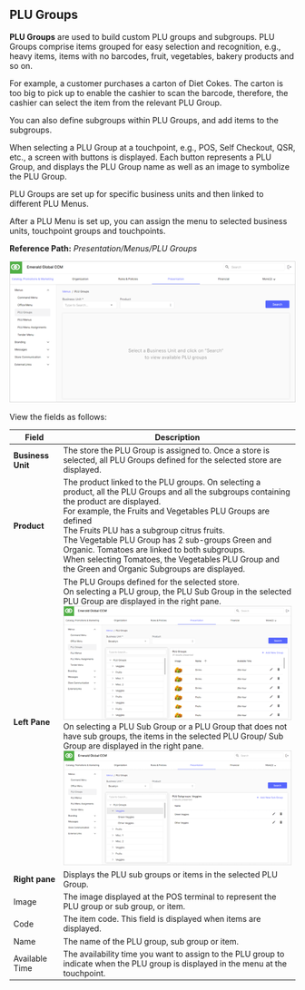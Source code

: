 ## PLU Groups

**PLU Groups** are used to build custom PLU groups and subgroups. PLU Groups comprise items grouped for easy selection and recognition, e.g., heavy items, items with no barcodes, fruit, vegetables, bakery products and so on.

For example, a customer purchases a carton of Diet Cokes. The carton is too big to pick up to enable the cashier to scan the barcode, therefore, the cashier can select the item from the relevant PLU Group.

You can also define subgroups within PLU Groups, and add items to the subgroups.

When selecting a PLU Group at a touchpoint, e.g., POS, Self Checkout, QSR, etc., a screen with buttons is displayed. Each button represents a PLU Group, and displays the PLU Group name as well as an image to symbolize the PLU Group.

PLU Groups are set up for specific business units and then linked to different PLU Menus.

After a PLU Menu is set up, you can assign the menu to selected business units, touchpoint groups and touchpoints.

**Reference Path:** *Presentation/Menus/PLU Groups*

![PLU Groups Screen](/Images/PLUGroupsScreen.png)

View the fields as follows:

|**Field**|**Description**|
|---------|----------|
|**Business Unit**|The store the PLU Group is assigned to. Once a store is selected, all PLU Groups defined for the selected store are displayed.|
|**Product**|The product linked to the PLU groups. On selecting a product, all the PLU Groups and all the subgroups containing the product are displayed.<BR>For example, the Fruits and Vegetables PLU Groups are defined <BR>The Fruits PLU has a subgroup citrus fruits.<BR>The Vegetable PLU Group has 2 sub-groups Green and Organic. Tomatoes are linked to both subgroups.<BR>When selecting Tomatoes, the Vegetables PLU Group and the Green and Organic Subgroups are displayed.|
|**Left Pane**|The PLU Groups defined for the selected store.<BR>On selecting a PLU group, the PLU Sub Group in the selected PLU Group are displayed in the right pane.<BR>![Left Pane](/Images/LeftPane.png)<BR>On selecting a PLU Sub Group or a PLU Group that does not have sub groups, the items in the selected PLU Group/ Sub Group are displayed in the right pane.<BR>![PLU Subgroups](/Images/PLUSubgroups.png)|
|**Right pane**|Displays the PLU sub groups or items in the selected PLU Group.|
|Image|The image displayed at the POS terminal to represent the PLU group or sub group, or item.|
|Code|The item code. This field is displayed when items are displayed.|
|Name|The name of the PLU group, sub group or item.|
|Available Time|The availability time you want to assign to the PLU group to indicate when the PLU group is displayed in the menu at the touchpoint.|